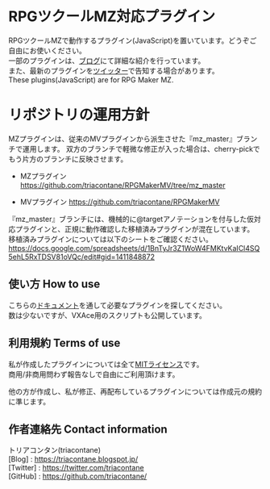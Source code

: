 # RPGツクールMZ対応プラグイン

RPGツクールMZで動作するプラグイン(JavaScript)を置いています。どうぞご自由にお使いください。  
一部のプラグインは、[ブログ](http://triacontane.blogspot.jp/)にて詳細な紹介を行っています。  
また、最新のプラグインを[ツイッター](https://twitter.com/triacontane)で告知する場合があります。  
These plugins(JavaScript) are for RPG Maker MZ.  

# リポジトリの運用方針

MZプラグインは、従来のMVプラグインから派生させた『mz_master』ブランチで運用します。
双方のブランチで軽微な修正が入った場合は、cherry-pickでもう片方のブランチに反映させます。

- MZプラグイン
<https://github.com/triacontane/RPGMakerMV/tree/mz_master>

- MVプラグイン
<https://github.com/triacontane/RPGMakerMV>

『mz_master』ブランチには、機械的に@targetアノテーションを付与した仮対応プラグインと、正規に動作確認した移植済みプラグインが混在しています。
移植済みプラグインについては以下のシートをご確認ください。
<https://docs.google.com/spreadsheets/d/1BnTyJr3Z1WoW4FMKtvKaICl4SQ5ehL5RxTDSV81oVQc/edit#gid=1411848872>

## 使い方 How to use
こちらの[ドキュメント](https://docs.google.com/spreadsheets/d/1BnTyJr3Z1WoW4FMKtvKaICl4SQ5ehL5RxTDSV81oVQc/edit#gid=30581402)を通して必要なプラグインを探してください。  
数は少ないですが、VXAce用のスクリプトも公開しています。  

## 利用規約 Terms of use
私が作成したプラグインについては全て[MITライセンス](https://github.com/triacontane/RPGMakerMV/blob/master/LICENSE.txt)です。  
商用/非商用問わず報告なしで自由にご利用頂けます。  

他の方が作成し、私が修正、再配布しているプラグインについては作成元の規約に準じます。

## 作者連絡先 Contact information
トリアコンタン(triacontane)  
[Blog]    : <https://triacontane.blogspot.jp/>  
[Twitter] : <https://twitter.com/triacontane>  
[GitHub]  : <https://github.com/triacontane/>  

